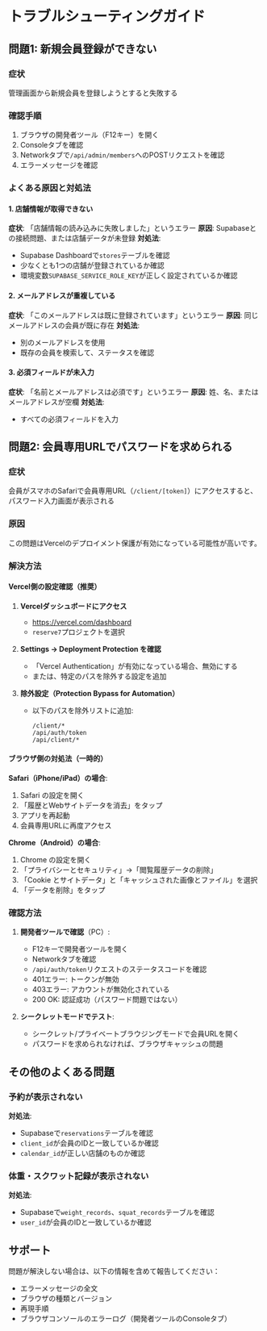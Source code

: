 # トラブルシューティングガイド

## 問題1: 新規会員登録ができない

### 症状
管理画面から新規会員を登録しようとすると失敗する

### 確認手順
1. ブラウザの開発者ツール（F12キー）を開く
2. Consoleタブを確認
3. Networkタブで`/api/admin/members`へのPOSTリクエストを確認
4. エラーメッセージを確認

### よくある原因と対処法

#### 1. 店舗情報が取得できない
**症状**: 「店舗情報の読み込みに失敗しました」というエラー
**原因**: Supabaseとの接続問題、または店舗データが未登録
**対処法**:
- Supabase Dashboardで`stores`テーブルを確認
- 少なくとも1つの店舗が登録されているか確認
- 環境変数`SUPABASE_SERVICE_ROLE_KEY`が正しく設定されているか確認

#### 2. メールアドレスが重複している
**症状**: 「このメールアドレスは既に登録されています」というエラー
**原因**: 同じメールアドレスの会員が既に存在
**対処法**:
- 別のメールアドレスを使用
- 既存の会員を検索して、ステータスを確認

#### 3. 必須フィールドが未入力
**症状**: 「名前とメールアドレスは必須です」というエラー
**原因**: 姓、名、またはメールアドレスが空欄
**対処法**:
- すべての必須フィールドを入力

## 問題2: 会員専用URLでパスワードを求められる

### 症状
会員がスマホのSafariで会員専用URL（`/client/[token]`）にアクセスすると、パスワード入力画面が表示される

### 原因
この問題はVercelのデプロイメント保護が有効になっている可能性が高いです。

### 解決方法

#### Vercel側の設定確認（推奨）

1. **Vercelダッシュボードにアクセス**
   - https://vercel.com/dashboard
   - `reserve7`プロジェクトを選択

2. **Settings → Deployment Protection を確認**
   - 「Vercel Authentication」が有効になっている場合、無効にする
   - または、特定のパスを除外する設定を追加

3. **除外設定（Protection Bypass for Automation）**
   - 以下のパスを除外リストに追加:
     ```
     /client/*
     /api/auth/token
     /api/client/*
     ```

#### ブラウザ側の対処法（一時的）

**Safari（iPhone/iPad）の場合**:
1. Safari の設定を開く
2. 「履歴とWebサイトデータを消去」をタップ
3. アプリを再起動
4. 会員専用URLに再度アクセス

**Chrome（Android）の場合**:
1. Chrome の設定を開く
2. 「プライバシーとセキュリティ」→「閲覧履歴データの削除」
3. 「Cookie とサイトデータ」と「キャッシュされた画像とファイル」を選択
4. 「データを削除」をタップ

### 確認方法

1. **開発者ツールで確認**（PC）:
   - F12キーで開発者ツールを開く
   - Networkタブを確認
   - `/api/auth/token`リクエストのステータスコードを確認
   - 401エラー: トークンが無効
   - 403エラー: アカウントが無効化されている
   - 200 OK: 認証成功（パスワード問題ではない）

2. **シークレットモードでテスト**:
   - シークレット/プライベートブラウジングモードで会員URLを開く
   - パスワードを求められなければ、ブラウザキャッシュの問題

## その他のよくある問題

### 予約が表示されない
**対処法**:
- Supabaseで`reservations`テーブルを確認
- `client_id`が会員のIDと一致しているか確認
- `calendar_id`が正しい店舗のものか確認

### 体重・スクワット記録が表示されない
**対処法**:
- Supabaseで`weight_records`、`squat_records`テーブルを確認
- `user_id`が会員のIDと一致しているか確認

## サポート

問題が解決しない場合は、以下の情報を含めて報告してください：
- エラーメッセージの全文
- ブラウザの種類とバージョン
- 再現手順
- ブラウザコンソールのエラーログ（開発者ツールのConsoleタブ）
